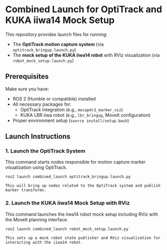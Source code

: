 # Combined Launch for OptiTrack and KUKA iiwa14 Mock Setup

This repository provides launch files for running:
- The **OptiTrack motion capture system** (via `optitrack_bringup.launch.py`)
- The **mock setup of the KUKA iiwa14 robot** with RViz visualization (via `robot_mock_setup.launch.py`)

## Prerequisites

Make sure you have:
- ROS 2 (Humble or compatible) installed
- All necessary packages for:
  - OptiTrack integration (e.g., `mocap4r2_marker_viz`)
  - KUKA LBR iiwa robot (e.g., `lbr_bringup`, MoveIt configuration)
- Proper environment setup (`source install/setup.bash`)

## Launch Instructions

### 1. Launch the OptiTrack System

This command starts nodes responsible for motion capture marker visualization using OptiTrack.

```
ros2 launch combined_launch optitrack_bringup.launch.py
```
    This will bring up nodes related to the OptiTrack system and publish marker transforms.

### 2. Launch the KUKA iiwa14 Mock Setup with RViz

This command launches the iiwa14 robot mock setup including RViz with the MoveIt planning interface.
```
ros2 launch combined_launch robot_mock_setup.launch.py
```
    This sets up a mock robot state publisher and RViz visualization for interacting with the iiwa14 robot.
